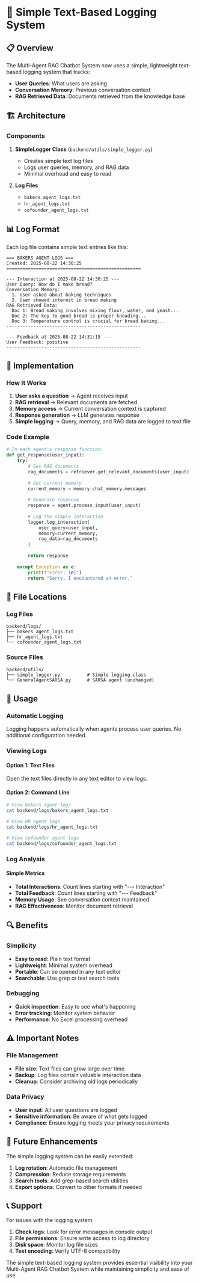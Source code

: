 # 📝 Simple Text-Based Logging System

## 📋 **Overview**

The Multi-Agent RAG Chatbot System now uses a simple, lightweight text-based logging system that tracks:

- **User Queries**: What users are asking
- **Conversation Memory**: Previous conversation context
- **RAG Retrieved Data**: Documents retrieved from the knowledge base

## 🏗️ **Architecture**

### **Components**

1. **SimpleLogger Class** (`backend/utils/simple_logger.py`)
   - Creates simple text log files
   - Logs user queries, memory, and RAG data
   - Minimal overhead and easy to read

2. **Log Files**
   - `bakers_agent_logs.txt`
   - `hr_agent_logs.txt`
   - `cofounder_agent_logs.txt`

## 📊 **Log Format**

Each log file contains simple text entries like this:

```
=== BAKERS AGENT LOGS ===
Created: 2025-08-22 14:30:25
==================================================

--- Interaction at 2025-08-22 14:30:25 ---
User Query: How do I make bread?
Conversation Memory:
  1. User asked about baking techniques
  2. User showed interest in bread making
RAG Retrieved Data:
  Doc 1: Bread making involves mixing flour, water, and yeast...
  Doc 2: The key to good bread is proper kneading...
  Doc 3: Temperature control is crucial for bread baking...
--------------------------------------------------

--- Feedback at 2025-08-22 14:31:15 ---
User Feedback: positive
--------------------------------------------------
```

## 🔧 **Implementation**

### **How It Works**

1. **User asks a question** → Agent receives input
2. **RAG retrieval** → Relevant documents are fetched
3. **Memory access** → Current conversation context is captured
4. **Response generation** → LLM generates response
5. **Simple logging** → Query, memory, and RAG data are logged to text file

### **Code Example**

```python
# In each agent's response function:
def get_response(user_input):
    try:
        # Get RAG documents
        rag_documents = retriever.get_relevant_documents(user_input)
        
        # Get current memory
        current_memory = memory.chat_memory.messages
        
        # Generate response
        response = agent.process_input(user_input)
        
        # Log the simple interaction
        logger.log_interaction(
            user_query=user_input,
            memory=current_memory,
            rag_data=rag_documents
        )
        
        return response
        
    except Exception as e:
        print(f"Error: {e}")
        return "Sorry, I encountered an error."
```

## 📁 **File Locations**

### **Log Files**
```
backend/logs/
├── bakers_agent_logs.txt
├── hr_agent_logs.txt
└── cofounder_agent_logs.txt
```

### **Source Files**
```
backend/utils/
├── simple_logger.py          # Simple logging class
└── GeneralAgentSARSA.py      # SARSA agent (unchanged)
```

## 🚀 **Usage**

### **Automatic Logging**
Logging happens automatically when agents process user queries. No additional configuration needed.

### **Viewing Logs**

#### **Option 1: Text Files**
Open the text files directly in any text editor to view logs.

#### **Option 2: Command Line**
```bash
# View bakers agent logs
cat backend/logs/bakers_agent_logs.txt

# View HR agent logs
cat backend/logs/hr_agent_logs.txt

# View cofounder agent logs
cat backend/logs/cofounder_agent_logs.txt
```

### **Log Analysis**

#### **Simple Metrics**
- **Total Interactions**: Count lines starting with "--- Interaction"
- **Total Feedback**: Count lines starting with "--- Feedback"
- **Memory Usage**: See conversation context maintained
- **RAG Effectiveness**: Monitor document retrieval

## 🔍 **Benefits**

### **Simplicity**
- **Easy to read**: Plain text format
- **Lightweight**: Minimal system overhead
- **Portable**: Can be opened in any text editor
- **Searchable**: Use grep or text search tools

### **Debugging**
- **Quick inspection**: Easy to see what's happening
- **Error tracking**: Monitor system behavior
- **Performance**: No Excel processing overhead

## ⚠️ **Important Notes**

### **File Management**
- **File size**: Text files can grow large over time
- **Backup**: Log files contain valuable interaction data
- **Cleanup**: Consider archiving old logs periodically

### **Data Privacy**
- **User input**: All user questions are logged
- **Sensitive information**: Be aware of what gets logged
- **Compliance**: Ensure logging meets your privacy requirements

## 🔮 **Future Enhancements**

The simple logging system can be easily extended:

1. **Log rotation**: Automatic file management
2. **Compression**: Reduce storage requirements
3. **Search tools**: Add grep-based search utilities
4. **Export options**: Convert to other formats if needed

## 📞 **Support**

For issues with the logging system:

1. **Check logs**: Look for error messages in console output
2. **File permissions**: Ensure write access to log directory
3. **Disk space**: Monitor log file sizes
4. **Text encoding**: Verify UTF-8 compatibility

The simple text-based logging system provides essential visibility into your Multi-Agent RAG Chatbot System while maintaining simplicity and ease of use.
